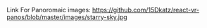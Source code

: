 

Link For Panoromaic images:
https://github.com/15Dkatz/react-vr-panos/blob/master/images/starry-sky.jpg